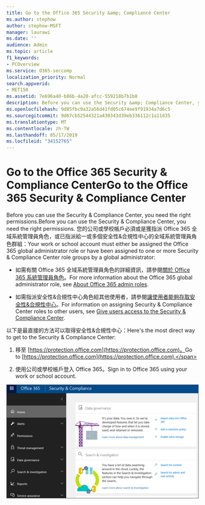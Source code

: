 ```yaml
---
title: Go to the Office 365 Security &amp; Compliance Center
ms.author: stephow
author: stephow-MSFT
manager: laurawi
ms.date: ''
audience: Admin
ms.topic: article
f1_keywords:
- PCOverview
ms.service: O365-seccomp
localization_priority: Normal
search.appverid:
- MET150
ms.assetid: 7e696a40-b86b-4a20-afcc-559218b7b1b8
description: Before you can use the Security &amp; Compliance Center, you need the right permissions. 您的公司或學校帳戶必須或是獲指派 Office 365 全域系統管理員角色，或已指派給一或多個安全性&amp;合規性中心的全域系統管理員角色群組。
ms.openlocfilehash: 9d85fbc9a32a56d41fd05c674ee9f91934a7d6c5
ms.sourcegitcommit: 9d67cb52544321a430343d39eb336112c1a11d35
ms.translationtype: MT
ms.contentlocale: zh-TW
ms.lasthandoff: 05/17/2019
ms.locfileid: "34152765"
---
```

# <a name="go-to-the-office-365-security-amp-compliance-center"></a><span data-ttu-id="6daa0-104">Go to the Office 365 Security &amp; Compliance Center</span><span class="sxs-lookup"><span data-stu-id="6daa0-104">Go to the Office 365 Security &amp; Compliance Center</span></span>

<span data-ttu-id="6daa0-105">Before you can use the Security &amp; Compliance Center, you need the right permissions.</span><span class="sxs-lookup"><span data-stu-id="6daa0-105">Before you can use the Security &amp; Compliance Center, you need the right permissions.</span></span> <span data-ttu-id="6daa0-106">您的公司或學校帳戶必須或是獲指派 Office 365 全域系統管理員角色，或已指派給一或多個安全性&amp;合規性中心的全域系統管理員角色群組：</span><span class="sxs-lookup"><span data-stu-id="6daa0-106">Your work or school account must either be assigned the Office 365 global administrator role or have been assigned to one or more Security &amp; Compliance Center role groups by a global administrator:</span></span>
  
- <span data-ttu-id="6daa0-107">如需有關 Office 365 全域系統管理員角色的詳細資訊，請參閱[關於 Office 365 系統管理員角色](https://support.office.com/article/da585eea-f576-4f55-a1e0-87090b6aaa9d)。</span><span class="sxs-lookup"><span data-stu-id="6daa0-107">For more information about the Office 365 global administrator role, see [About Office 365 admin roles](https://support.office.com/article/da585eea-f576-4f55-a1e0-87090b6aaa9d).</span></span> 
    
- <span data-ttu-id="6daa0-108">如需指派安全性&amp;合規性中心角色給其他使用者，請參閱[讓使用者能夠存取安全性&amp;合規性中心](grant-access-to-the-security-and-compliance-center.md)。</span><span class="sxs-lookup"><span data-stu-id="6daa0-108">For information on assigning Security &amp; Compliance Center roles to other users, see [Give users access to the Security &amp; Compliance Center](grant-access-to-the-security-and-compliance-center.md).</span></span>
    
<span data-ttu-id="6daa0-109">以下是最直接的方法可以取得安全性&amp;合規性中心：</span><span class="sxs-lookup"><span data-stu-id="6daa0-109">Here's the most direct way to get to the Security &amp; Compliance Center:</span></span>
  
1. <span data-ttu-id="6daa0-110">移至 [https://protection.office.com](https://protection.office.com)。</span><span class="sxs-lookup"><span data-stu-id="6daa0-110">Go to [https://protection.office.com](https://protection.office.com).</span></span>
    
2. <span data-ttu-id="6daa0-111">使用公司或學校帳戶登入 Office 365。</span><span class="sxs-lookup"><span data-stu-id="6daa0-111">Sign in to Office 365 using your work or school account.</span></span>
    
![Office 365 安全性&amp;合規性中心首頁](media/f1d35324-ac44-4f59-96a7-b11767b43201.png)
  

